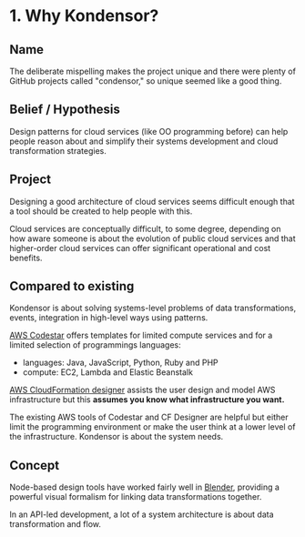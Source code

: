 # 1. Why Kondensor?

## Name

The deliberate mispelling makes the project unique and there were plenty of GitHub projects
called "condensor," so unique seemed like a good
thing.

## Belief / Hypothesis

Design patterns
for cloud services (like OO programming before)
can help people reason about and simplify
their systems development and cloud transformation
strategies.

## Project

Designing a good architecture of cloud services
seems difficult enough that a tool should
be created to help people with this.

Cloud services are conceptually difficult,
to some degree, depending on how aware
someone is about the evolution of public cloud
services and that higher-order cloud services
can offer significant operational and cost benefits.

## Compared to existing

Kondensor is about solving systems-level problems
of data transformations, events, integration
in high-level ways using patterns.

[AWS Codestar](https://aws.amazon.com/codestar/features/)
 offers templates for limited compute services
and for a limited selection of programmings languages:

- languages: Java, JavaScript, Python, Ruby and PHP
- compute: EC2, Lambda and Elastic Beanstalk

[AWS CloudFormation designer](https://docs.aws.amazon.com/AWSCloudFormation/latest/UserGuide/working-with-templates-cfn-designer-why.html)
assists the user design and model AWS infrastructure
but this **assumes you know what infrastructure you want.**

The existing AWS tools of Codestar and CF Designer are helpful
but either limit the programming environment or make the user
think at a lower level of the infrastructure.
Kondensor is about the system needs.

## Concept

Node-based design tools have worked fairly well
in [Blender](https://blender.org), providing
a powerful visual formalism for linking data transformations together.

In an API-led development, a lot of a system
architecture is about data transformation and flow.
